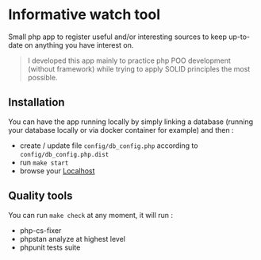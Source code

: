 # Informative watch tool

Small php app to register useful and/or interesting sources to keep up-to-date on anything you have interest on.

> I developed this app mainly to practice php POO development (without framework) while trying to apply SOLID principles the most possible.

## Installation

You can have the app running locally by simply linking a database (running your database locally or via docker container for example) and then :

- create / update file ```config/db_config.php``` according to ```config/db_config.php.dist```
- run ```make start```
- browse your [Localhost](http://localhost:8000)

## Quality tools

You can run ```make check``` at any moment, it will run :

- php-cs-fixer
- phpstan analyze at highest level
- phpunit tests suite